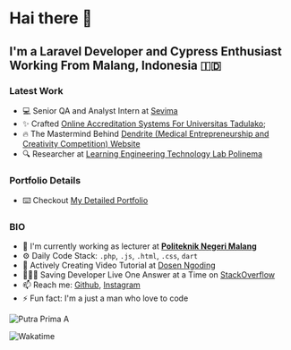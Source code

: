 # Hai there 👋

## I'm a Laravel Developer and Cypress Enthusiast Working From Malang, Indonesia 🇮🇩

### Latest Work

- 💻 Senior QA and Analyst Intern at [Sevima](https://sevima.com/)
- ✨ Crafted [Online Accreditation Systems For Universitas Tadulako](https://mutual-lppmp.untad.ac.id/index.php/login);
- 🔥 The Mastermind Behind  [Dendrite (Medical Entrepreneurship and Creativity Competition) Website](dendrite-pskedfkub.com/) 
- 🔍 Researcher at [Learning Engineering Technology Lab Polinema](http://let.polinema.ac.id/) 

### Portfolio Details
- ⌨️ Checkout [My Detailed Portfolio](https://github.com/siubie/siubie/blob/main/portfolio.md) 

### BIO

- 🏢 I'm currently working as lecturer at [**Politeknik Negeri Malang**](jti.polinema.ac.id/)
- ⚙️  Daily Code Stack: `.php`, `.js`, `.html`, `.css`, `dart` 
- 📼 Actively Creating Video Tutorial at [Dosen Ngoding](https://www.youtube.com/c/DosenNgoding) 
- 🦸🏽‍♂️ Saving Developer Live One Answer at a Time on [StackOverflow](https://stackoverflow.com/users/14545629/putra-prima-a) 
- 📫 Reach me: [Github](https://github.com/siubie), [Instagram](https://www.instagram.com/putraprima/)
- ⚡️ Fun fact: I'm a just a man who love to code 

![Putra Prima A](https://github-readme-stats.vercel.app/api?username=siubie&theme=gruvbox&show_icons=false)

![Wakatime](https://github-readme-stats.vercel.app/api/wakatime?username=siubie&layout=compact&theme=gruvbox)
